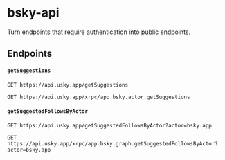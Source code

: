 # bsky-api

Turn endpoints that require authentication into public endpoints.

## Endpoints

#### `getSuggestions`
```
GET https://api.usky.app/getSuggestions
```
```
GET https://api.usky.app/xrpc/app.bsky.actor.getSuggestions
```

#### `getSuggestedFollowsByActor`
```
GET https://api.usky.app/getSuggestedFollowsByActor?actor=bsky.app
```
```
GET https://api.usky.app/xrpc/app.bsky.graph.getSuggestedFollowsByActor?actor=bsky.app
```
